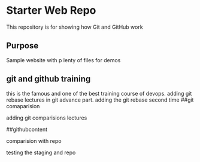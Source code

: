 # Starter Web Repo

This repository is for showing how Git and GitHub work

## Purpose

Sample website with p lenty of files for demos

## git and github training

this is the famous and one of the best training course of devops.
adding git rebase lectures in git advance part.
adding the git rebase second time
##git comaparision

adding git comparisions lectures

##githubcontent

comparision with repo

testing the staging and repo
